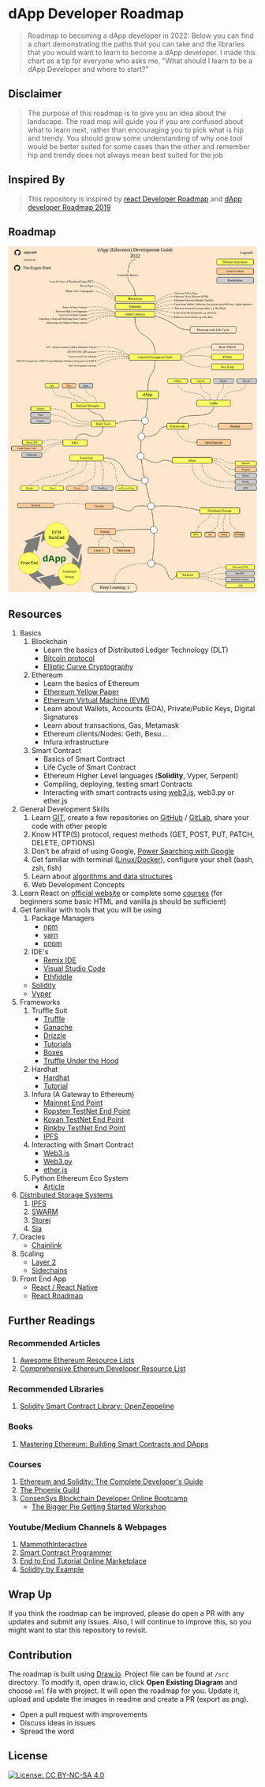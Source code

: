 # dApp Developer Roadmap


> Roadmap to becoming a dApp developer in 2022:
Below you can find a chart demonstrating the paths that you can take and the libraries that you would want to learn to become a dApp developer. I made this chart as a tip for everyone who asks me, "What should I learn to be a dApp Developer and where to start?"

## Disclaimer
> The purpose of this roadmap is to give you an idea about the landscape. The road map will guide you if you are confused about what to learn next, rather than encouraging you to pick what is hip and trendy. You should grow some understanding of why one tool would be better suited for some cases than the other and remember hip and trendy does not always mean best suited for the job

## Inspired By
> This repository is inspired by [react Developer Roadmap](https://github.com/adam-golab/react-developer-roadmap) and [dApp developer Roadmap 2019](https://github.com/thecryptoshed/eth-dapp-developer-roadmap)

## Roadmap

![Roadmap](./dapp-developer-roadmap_.png)

## Resources

1. Basics
    1. Blockchain
        * Learn the basics of Distributed Ledger Technology (DLT)
        * [Bitcoin protocol](https://medium.com/coinmonks/bitcoin-white-paper-explained-part-1-4-16cba783146a)
        * [Elliptic Curve Cryptography](https://medium.com/coinmonks/learn-how-to-code-elliptic-curve-cryptography-a952dfdc20ab)
    2. Ethereum
        * Learn the basics of Ethereum
        * [Ethereum Yellow Paper](https://ethereum.github.io/yellowpaper/paper.pdf) 
        * [Ethereum Virtual Machine (EVM)](https://ethereum.org/en/developers/docs/evm/)
        * Learn about Wallets, Accounts (EOA), Private/Public Keys, Digital Signatures
        * Learn about transactions, Gas, Metamask
        * Ethereum clients/Nodes: Geth, Besu...
        * Infura infrastructure
    3. Smart Contract
        * Basics of Smart Contract
        * Life Cycle of Smart Contract
        * Ethereum Higher Level languages (**Solidity**, Vyper, Serpent)
        * Compiling, deploying, testing smart Contracts
        * Interacting with smart contracts using [web3.js](https://livecodestream.dev/post/interacting-with-smart-contracts-from-web-apps/), web3.py or ether.js
2. General Development Skills
    1. Learn [GIT](https://medium.com/pixel-pioneers/the-basics-of-version-control-system-git-explained-by-designing-a-new-car-3fb3a10e9e40), create a few repositories on [GitHub](https://github.com/) / [GitLab](https://about.gitlab.com/), share your code with other people
    2. Know HTTP(S) protocol, request methods (GET, POST, PUT, PATCH, DELETE, OPTIONS)
    3. Don't be afraid of using Google, [Power Searching with Google](http://www.powersearchingwithgoogle.com/)
    4. Get familiar with terminal ([Linux/Docker](https://medium.com/coinmonks/how-to-become-a-blockchain-developer-59c830e20f15)), configure your shell (bash, zsh, fish)
    5. Learn about [algorithms and data structures](https://www.youtube.com/c/theroadmap/featured)
    6. Web Development Concepts
3. Learn React on [official website](https://reactjs.org/tutorial/tutorial.html) or complete some [courses](https://egghead.io/courses/the-beginner-s-guide-to-react) (for beginners some basic HTML and vanilla.js should be sufficient)
4. Get familiar with tools that you will be using
    1. Package Managers
        * [npm](https://www.npmjs.com/)
        * [yarn](https://yarnpkg.com/lang/en/)
        * [pnpm](https://pnpm.js.org/)
    2. IDE's
        * [Remix IDE](https://remix.ethereum.org/)
        * [Visual Studio Code](https://code.visualstudio.com/docs/setup/setup-overview)
        * [Ethfiddle](https://ethfiddle.com/)
    * [Solidity](https://docs.soliditylang.org/en/latest/)
    * [Vyper](https://github.com/ethereum/vyper)
5. Frameworks
    1. Truffle Suit
        * [Truffle](https://truffleframework.com/truffle)
        * [Ganache](https://truffleframework.com/ganache)
        * [Drizzle](https://truffleframework.com/drizzle)
        * [Tutorials](https://trufflesuite.com/tutorial/)
        * [Boxes](https://trufflesuite.com/boxes/)
        * [Truffle Under the Hood](https://medium.com/heartbankacademy/how-truffle-works-under-the-hood-f1ff6add416c)
    2. Hardhat
        * [Hardhat](https://hardhat.org/)
        * [Tutorial](https://www.youtube.com/playlist?list=PLw-9a9yL-pt3sEhicr6gmuOQdcmWXhCx4)
    3. Infura (A Gateway to Ethereum)
        * [Mainnet End Point](https://infura.io/)
        * [Ropsten TestNet End Point](https://infura.io/)
        * [Kovan TestNet End Point](https://infura.io/)
        * [Rinkby TestNet End Point](https://infura.io/)
        * [IPFS](https://medium.freecodecamp.org/hands-on-get-started-with-infura-and-ipfs-on-ethereum-b63635142af0)
    4. Interacting with Smart Contract
        * [Web3.js](https://web3js.readthedocs.io/en/1.0/)
        * [Web3.py](https://web3py.readthedocs.io/en/stable/)
        * [ether.js](https://docs.ethers.io/v5/)
    5. Python Ethereum Eco System
        * [Article](https://medium.com/@pipermerriam/the-python-ethereum-ecosystem-101bd9ba4de7)
6. [Distributed Storage Systems](https://medium.com/bitfwd/what-is-decentralised-storage-ipfs-filecoin-sia-storj-swarm-5509e476995f)
    1. [IPFS](https://ipfs.io/)
    2. [SWARM](https://swarm-gateways.net/)
    3. [Storej](https://storj.io/)
    4. [Sia](https://sia.tech/)
7. Oracles
    * [Chainlink](https://ens.domains/)
8. Scaling
    * [Layer 2](https://ethereum.org/en/layer-2/)
    * [Sidechains](https://ethereum.org/en/developers/docs/scaling/sidechains/)
9. Front End App
    * [React / React Native](https://truffleframework.com/tutorials/drizzle-and-react-native)
    * [React Roadmap](https://github.com/adam-golab/react-developer-roadmap)
    

## Further Readings

### Recommended Articles
   1. [Awesome Ethereum Resource Lists](https://medium.com/quiknode/awesome-ethereum-resource-lists-dd28a9c17fc1)
   2. [Comprehensive Ethereum Developer Resource List](https://github.com/ConsenSys/ethereum-developer-tools-list/blob/master/README.md)

### Recommended Libraries
   1. [Solidity Smart Contract Library: OpenZeppeline](https://openzeppelin.org/api/docs/get-started.html)

### Books
   1. [Mastering Ethereum: Building Smart Contracts and DApps](https://www.amazon.com/_/dp/1491971940?tag=oreilly20-20)

### Courses
   1. [Ethereum and Solidity: The Complete Developer's Guide](https://www.udemy.com/ethereum-and-solidity-the-complete-developers-guide/)
   2. [The Phoenix Guild](https://twitter.com/PhoenixGuildHQ)
   3. [ConsenSys Blockchain Developer Online Bootcamp](https://consensys.net/academy/bootcamp/)
        * [The Bigger Pie Getting Started Workshop](https://github.com/The-Bigger-Pie/getting-started-workshop)

### Youtube/Medium Channels & Webpages
   1. [MammothInteractive](https://www.youtube.com/c/MammothInteractive)
   2. [Smart Contract Programmer](https://www.youtube.com/channel/UCJWh7F3AFyQ_x01VKzr9eyA)
   3. [End to End Tutorial Online Marketplace](https://www.ahmetkucukoglu.com/en/developing-blockchain-app-1-create-smart-contract/)
   4. [Solidity by Example](https://solidity-by-example.org/)

## Wrap Up

If you think the roadmap can be improved, please do open a PR with any updates and submit any issues. Also, I will continue to improve this, so you might want to star this repository to revisit.

## Contribution

The roadmap is built using [Draw.io](https://www.draw.io/). Project file can be found at `/src` directory. To modify it, open draw.io, click **Open Existing Diagram** and choose `xml` file with project. It will open the roadmap for you. Update it, upload and update the images in readme and create a PR (export as png).

- Open a pull request with improvements
- Discuss ideas in issues
- Spread the word

## License

[![License: CC BY-NC-SA 4.0](https://img.shields.io/badge/License-CC%20BY--NC--SA%204.0-lightgrey.svg)](https://creativecommons.org/licenses/by-nc-sa/4.0/)
